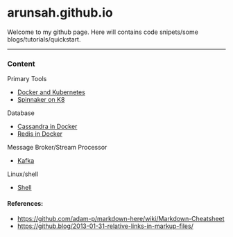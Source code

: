 # arunsah.github.io
Welcome to my github page. Here will contains code snipets/some blogs/tutorials/quickstart.

---
### Content
Primary Tools
- [Docker and Kubernetes](docker.md)
- [Spinnaker on K8](spinnaker-k8.md)

Database
- [Cassandra in Docker](cassandra-docker.md)
- [Redis in Docker](redis-docker.md)

Message Broker/Stream Processor
- [Kafka](kafka.md)

Linux/shell
- [Shell](shell.md)


#### References:
- https://github.com/adam-p/markdown-here/wiki/Markdown-Cheatsheet
- https://github.blog/2013-01-31-relative-links-in-markup-files/
